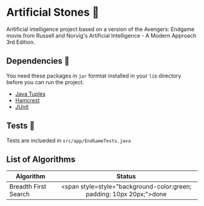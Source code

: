 # Artificial Stones 💎
Aritificial intelligence project based on a version of the Avengers: Endgame movie.from Russell and Norvig's Artificial Intelligence - A Modern Approach 3rd Edition.

## Dependencies 🦸
You need these packages in `jar` formtat installed in your `lib` directory before you can run the project.
- [Java Tuples](http://www.java2s.com/Code/Jar/j/Downloadjavatuples12jar.htm)
- [Hamcrest](http://www.java2s.com/Code/Jar/h/Downloadhamcrestall13jar.htm)
- [JUnit](http://www.java2s.com/Code/Jar/j/Downloadjunit411jar.htm)

## Tests 🧪
Tests are inclueded in `src/app/EndGameTests.java`

## List of Algorithms
| Algorithm|    Status     |
|----------|:-------------:|
| Breadth First Search | <span style=style="background-color:green; padding: 10px 20px;">done</span>|
